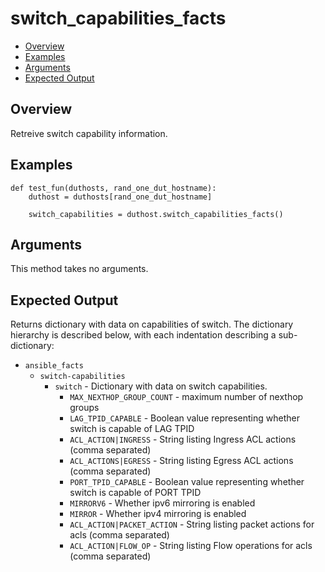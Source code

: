 # switch_capabilities_facts

- [Overview](#overview)
- [Examples](#examples)
- [Arguments](#arguments)
- [Expected Output](#expected-output)

## Overview
Retreive switch capability information.

## Examples
```
def test_fun(duthosts, rand_one_dut_hostname):
    duthost = duthosts[rand_one_dut_hostname]

    switch_capabilities = duthost.switch_capabilities_facts()
```

## Arguments
This method takes no arguments.

## Expected Output
Returns dictionary with data on capabilities of switch. The dictionary hierarchy is described below, with each indentation describing a sub-dictionary:

- `ansible_facts`
    - `switch-capabilities`
        - `switch` - Dictionary with data on switch capabilities.
            - `MAX_NEXTHOP_GROUP_COUNT` - maximum number of nexthop groups
            - `LAG_TPID_CAPABLE` - Boolean value representing whether switch is capable of LAG TPID
            - `ACL_ACTION|INGRESS` - String listing Ingress ACL actions (comma separated)
            - `ACL_ACTIONS|EGRESS` - String listing Egress ACL actions (comma separated)
            - `PORT_TPID_CAPABLE` - Boolean value representing whether switch is capable of PORT TPID
            - `MIRRORV6` - Whether ipv6 mirroring is enabled
            - `MIRROR` - Whether ipv4 mirroring is enabled
            - `ACL_ACTION|PACKET_ACTION` - String listing packet actions for acls (comma separated)
            - `ACL_ACTION|FLOW_OP` - String listing Flow operations for acls (comma separated)
